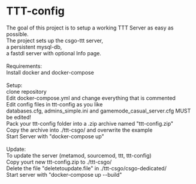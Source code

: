 # TTT-config

The goal of this project is to setup a working TTT Server as easy as possible.<br>
The project sets up the csgo-ttt server,<br>
a persistent mysql-db,<br>
a fastdl server with optional Info page.<br>
<br>
Requirements:<br>
Install docker and docker-compose<br>
<br>
Setup:<br>
clone repository<br>
Edit docker-compose.yml and change everything that is commented<br>
Edit config files in ttt-config as you like<br>
databases.cfg, admins_simple.ini and gamemode_casual_server.cfg MUST be edited!<br>
Pack your ttt-config folder into a .zip archive named "ttt-config.zip"<br>
Copy the archive into ./ttt-csgo/ and overwrite the example<br>
Start Server with "docker-compose up"<br>
<br>
Update:<br>
To update the server (metamod, sourcemod, ttt, ttt-config)<br>
Copy yourt new ttt-config.zip to ./ttt-csgo/<br>
Delete the file "deletetoupdate.file" in ./ttt-csgo/csgo-dedicated/<br>
Start server with "docker-compose up --build"<br>
